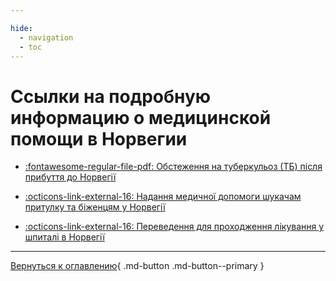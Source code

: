 ```yaml
---

hide:
  - navigation
  - toc
---
```


# Ccылки на подробную информацию о медицинской помощи в Норвегии
- [:fontawesome-regular-file-pdf: Обстеження на туберкульоз (ТБ) після прибуття до Норвегії](https://www.fhi.no/contentassets/1d5f19a4669b4a5b8ef8704da8ef6060/vedlegg/tuberkuloseundersokelse-ukrainsk.pdf)

- [:octicons-link-external-16: Надання медичної допомоги шукачам притулку та біженцям у Норвегії](https://www.helsenorge.no/uk/utlendinger-i-norge/helsehjelp-for-asylsokere-og-flyktninger-i-norge/)

- [:octicons-link-external-16: Переведення для проходження лікування у шпиталі в Норвегії](https://www.helsenorge.no/uk/utlendinger-i-norge/helsehjelp-for-asylsokere-og-flyktninger-i-norge/overforing-til-sykehus-i-norge/)


---

[Вернуться к оглавлению](index.md){ .md-button .md-button--primary }
